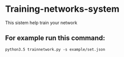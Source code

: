 # Training-networks-system
This sistem help train your network

## For example run this command:
```{r, engine='bash', count_lines}
python3.5 trainnetwork.py -s example/set.json 
```
